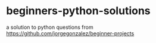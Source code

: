 # beginners-python-solutions
a solution to python questions from https://github.com/jorgegonzalez/beginner-projects
